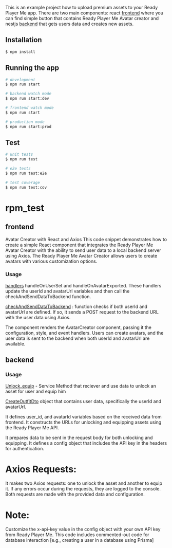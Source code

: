 
This is an example project how to upload premium assets to your Ready Player Me app. 
There are two main components: react [frontend](https://github.com/wolverine0606/rpm_test/tree/main/frontend/button_view) where you can find simple button that contains Ready Player Me Avatar creator and nestjs [backend](https://github.com/wolverine0606/rpm_test/tree/main/backend/dich) that gets users data and creates new assets.

## Installation

```bash
$ npm install
```
## Running the app

```bash
# development
$ npm run start

# backend watch mode
$ npm run start:dev

# frontend watch mode
$ npm run start

# production mode
$ npm run start:prod
```

## Test

```bash
# unit tests
$ npm run test

# e2e tests
$ npm run test:e2e

# test coverage
$ npm run test:cov
```

# rpm_test

## frontend
Avatar Creator with React and Axios
This code snippet demonstrates how to create a simple React component that integrates the Ready Player Me Avatar Creator with the ability to 
send user data to a local backend server using Axios. The Ready Player Me Avatar Creator allows users to create avatars with various customization options.

### Usage
[handlers](https://github.com/wolverine0606/rpm_test/blob/main/frontend/button_view/src/handleEvents.js) 
handleOnUserSet and handleOnAvatarExported. These handlers update the userId and avatarUrl variables and then call the checkAndSendDataToBackend function.
 
[checkAndSendDataToBackend](https://github.com/wolverine0606/rpm_test/blob/main/frontend/button_view/src/handleEvents.js#L31-L50) 
: function checks if both userId and avatarUrl are defined. If so, it sends a POST request to the  backend URL with the user data using Axios.

The component renders the AvatarCreator component, passing it the configuration, style, and event handlers. Users can create avatars, 
and the user data is sent to the backend when both userId and avatarUrl are available.


## backend
### Usage
[Unlock_equip](https://github.com/wolverine0606/rpm_test/blob/main/backend/dich/src/create_asset/create_asset.service.ts) - Service Method that reciever and use data to unlock an asset for user and equip him

[CreateOutfitDto](https://github.com/wolverine0606/rpm_test/blob/main/backend/dich/src/dtos/user_rpm.dto.ts) object that contains user data, specifically the userId and avatarUrl.

It defines user_id, and avatarId variables based on the received data from frontend.
It constructs the URLs for unlocking and equipping assets using the Ready Player Me API.

It prepares data to be sent in the request body for both unlocking and equipping.
It defines a config object that includes the API key in the headers for authentication.

# Axios Requests:
It makes two Axios requests: one to unlock the asset and another to equip it. If any errors occur during the requests, they are logged to the console.
Both requests are made with the provided data and configuration.

# Note:
Customize the x-api-key value in the config object with your own API key from Ready Player Me.
This code includes commented-out code for database interaction [e.g., creating a user in a database using Prisma]
    
